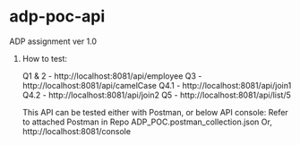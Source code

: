# adp-poc-api

ADP assignment ver 1.0

1. How to test:

    Q1 & 2 - http://localhost:8081/api/employee
    Q3   -  http://localhost:8081/api/camelCase
    Q4.1 - http://localhost:8081/api/join1
    Q4.2 - http://localhost:8081/api/join2
    Q5   - http://localhost:8081/api/list/5
    
    This API can be tested either with Postman, or below API console:
        Refer to attached Postman in Repo  ADP_POC.postman_collection.json
        Or,
        http://localhost:8081/console
        
        


    
